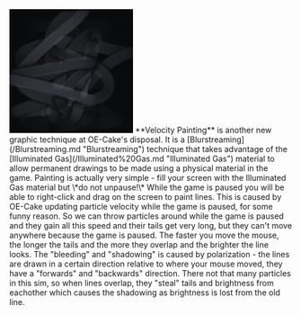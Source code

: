 <img src="/images/Velocitytexturepaint.png" title="Velocitytexturepaint.png" width="220" height="220" alt="Velocitytexturepaint.png" />
**Velocity Painting** is another new graphic technique at OE-Cake's disposal. It is a [Blurstreaming](/Blurstreaming.md "Blurstreaming") technique that takes advantage of the [Illuminated Gas](/Illuminated%20Gas.md "Illuminated Gas") material to allow permanent drawings to be made using a physical material in the game. Painting is actually very simple - fill your screen with the Illuminated Gas material but \*do not unpause!\* While the game is paused you will be able to right-click and drag on the screen to paint lines. This is caused by OE-Cake updating particle velocity while the game is paused, for some funny reason. So we can throw particles around while the game is paused and they gain all this speed and their tails get very long, but they can't move anywhere because the game is paused. The faster you move the mouse, the longer the tails and the more they overlap and the brighter the line looks. The "bleeding" and "shadowing" is caused by polarization - the lines are drawn in a certain direction relative to where your mouse moved, they have a "forwards" and "backwards" direction. There not that many particles in this sim, so when lines overlap, they "steal" tails and brightness from eachother which causes the shadowing as brightness is lost from the old line.
